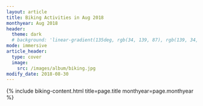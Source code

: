 ```yaml
---
layout: article
title: Biking Activities in Aug 2018
monthyear: Aug 2018
header:
  theme: dark
  # background: 'linear-gradient(135deg, rgb(34, 139, 87), rgb(139, 34, 139))'     
mode: immersive
article_header:
  type: cover
  image:
    src: /images/album/biking.jpg
modify_date: 2018-08-30     
---
```


{% include biking-content.html title=page.title monthyear=page.monthyear %}
